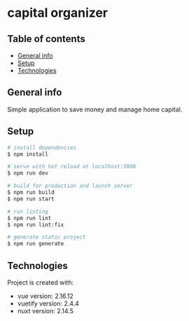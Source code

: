# capital organizer

## Table of contents
* [General info](#general-info)
* [Setup](#setup)
* [Technologies](#technologies)

## General info
Simple application to save money and manage home capital.

## Setup

```bash
# install dependencies
$ npm install

# serve with hot reload at localhost:3000
$ npm run dev

# build for production and launch server
$ npm run build
$ npm run start

# run linting
$ npm run lint
$ npm run lint:fix

# generate static project
$ npm run generate
```

## Technologies

Project is created with:
- vue version: 2.16.12
- vuetify version: 2.4.4
- nuxt version: 2.14.5